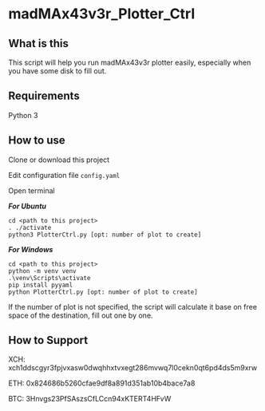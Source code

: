 # madMAx43v3r_Plotter_Ctrl

## What is this

This script will help you run madMAx43v3r plotter easily, especially when you have some disk to fill out.

## Requirements

Python 3

## How to use

Clone or download this project

Edit configuration file `config.yaml`

Open terminal

***For Ubuntu***

```
cd <path to this project>
. ./activate
python3 PlotterCtrl.py [opt: number of plot to create]
```

***For Windows***

```
cd <path to this project>
python -m venv venv
.\venv\Scripts\activate
pip install pyyaml
python PlotterCtrl.py [opt: number of plot to create]
```

If the number of plot is not specified, the script will calculate it base on free space of the destination, fill out one by one.

## How to Support

XCH: xch1ddscgyr3fpjvxasw0dwqhhxtvxegt286mvwq7l0cekn0qt6pd4ds5m9xrw

ETH: 0x824686b5260cfae9df8a891d351ab10b4bace7a8

BTC: 3Hnvgs23PfSAszsCfLCcn94xKTERT4HFvW